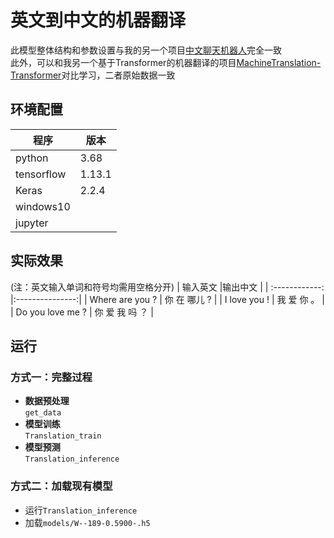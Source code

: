 # 英文到中文的机器翻译
此模型整体结构和参数设置与我的另一个项目[中文聊天机器人](https://github.com/jiayiwang5/Chinese-ChatBot)完全一致<br>
此外，可以和我另一个基于Transformer的机器翻译的项目[MachineTranslation-Transformer](https://github.com/jiayiwang5/MachineTranslation-Transformer)对比学习，二者原始数据一致
## 环境配置
| 程序         | 版本      |
| ---------- | ------- |
| python     | 3.68    |
| tensorflow | 1.13.1  |
| Keras      | 2.2.4   |
| windows10  |         |
| jupyter    |         |
## 实际效果
(注：英文输入单词和符号均需用空格分开)
| 输入英文 |输出中文  |
| :------------: |:---------------:|
| Where are you ?      | 你 在 哪儿 ? |
| I love you !      |  我 爱 你 。       |
| Do you love me ?  |  你 爱 我 吗 ？       |

## 运行
### 方式一：完整过程
- **数据预处理**<br>
  `get_data`<br>
- **模型训练**<br>
  `Translation_train`<br>
- **模型预测**<br>
  `Translation_inference`<br>
### 方式二：加载现有模型
- 运行`Translation_inference`<br>
- 加载`models/W--189-0.5900-.h5` 
